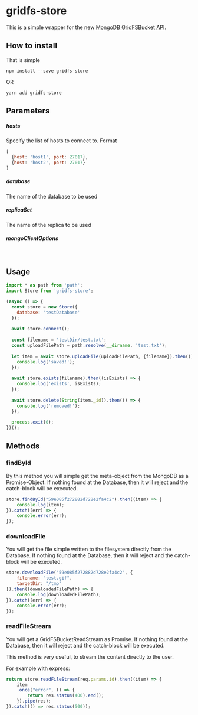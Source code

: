 # gridfs-store

This is a simple wrapper for the new [MongoDB GridFSBucket API](http://mongodb.github.io/node-mongodb-native/3.0/tutorials/gridfs/streaming/).


## How to install

That is simple

`npm install --save gridfs-store`

OR

`yarn add gridfs-store`

## Parameters
##### hosts
Specify the list of hosts to connect to. Format
```js
[
  {host: 'host1', port: 27017},
  {host: 'host2', port: 27017}
]
```

##### database
The name of the database to be used

##### replicaSet
The name of the replica to be used

##### mongoClientOptions

<br>

## Usage

```js
import * as path from 'path';
import Store from 'gridfs-store';

(async () => {
  const store = new Store({
    database: 'testDatabase'
  });
  
  await store.connect();
  
  const filename = 'testDir/test.txt';
  const uploadFilePath = path.resolve(__dirname, 'test.txt');
  
  let item = await store.uploadFile(uploadFilePath, {filename}).then(() => {
    console.log('saved!');
  });
  
  await store.exists(filename).then((isExists) => {
    console.log('exists', isExists);
  });
    
  await store.delete(String(item._id)).then(() => {
    console.log('removed!');
  });
    
  process.exit(0);
})();

```


## Methods

### findById

By this method you will simple get the meta-object from the MongoDB as a Promise-Object.
If nothing found at the Database, then it will reject and the catch-block will be executed.

```js
store.findById("59e085f272882d728e2fa4c2").then((item) => {
    console.log(item);
}).catch((err) => {
    console.error(err);
});
```

### downloadFile

You will get the file simple written to the filesystem directly from the Database.
If nothing found at the Database, then it will reject and the catch-block will be executed.

```js
store.downloadFile("59e085f272882d728e2fa4c2", {
    filename: "test.gif",
    targetDir: "/tmp"
}).then((downloadedFilePath) => {
    console.log(downloadedFilePath);
}).catch((err) => {
    console.error(err);
});
```

### readFileStream

You will get a GridFSBucketReadStream as Promise.
If nothing found at the Database, then it will reject and the catch-block will be executed.

This method is very useful, to stream the content directly to the user.

For example with express:
```js
return store.readFileStream(req.params.id).then((item) => {
    item
    .once("error", () => {
        return res.status(400).end();
    }).pipe(res);
}).catch(() => res.status(500));
```

